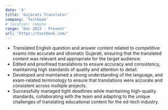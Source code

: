 ```yaml
---
date: '4'
title: 'Gujarati Translator'
company: 'Testbook'
# location: remote
range: 'Dec 2022 - Present'
url: 'https://testbook.com/'
---
```


- Translated English question and answer content related to competitive exams into accurate and idiomatic Gujarati, ensuring that the translated content was relevant and appropriate for the target audience.
- Edited and proofread translations to ensure accuracy and consistency, maintaining high standards of quality and attention to detail.
- Developed and maintained a strong understanding of the language, and exam-related terminology to ensure that translations were accurate and consistent across multiple projects.
- Successfully managed tight deadlines while maintaining high-quality standards, collaborating with the team and adapting to the unique challenges of translating educational content for the ed-tech industry.
